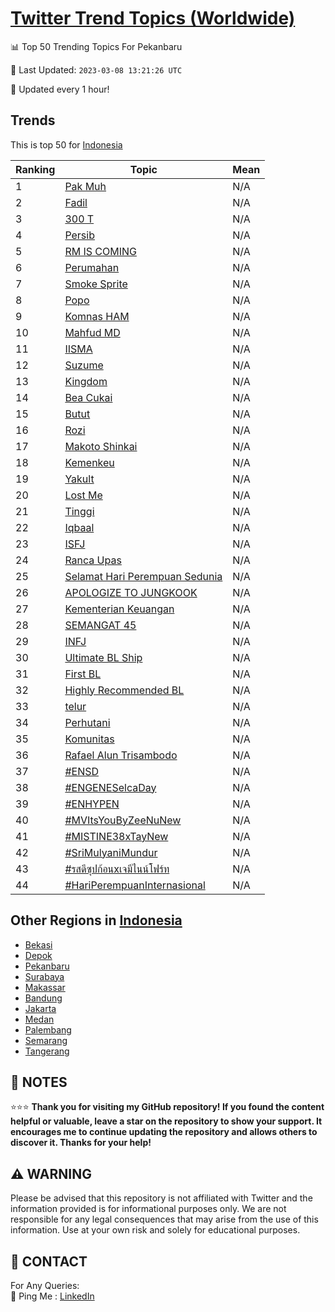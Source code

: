[Twitter Trend Topics (Worldwide)](https://github.com/ErcinDedeoglu/Twitter-Trend-Topics)
==========


📊 Top 50 Trending Topics For Pekanbaru

📆 Last Updated: `2023-03-08 13:21:26 UTC`

🔧 Updated every 1 hour!


## Trends

This is top 50 for [Indonesia](</Indonesia>)

| Ranking | Topic | Mean |
| ------- | ------------ | ------------ |
| 1 | [Pak Muh](http://twitter.com/search?q=Pak+Muh) | N/A |
| 2 | [Fadil](http://twitter.com/search?q=Fadil) | N/A |
| 3 | [300 T](http://twitter.com/search?q=300+T) | N/A |
| 4 | [Persib](http://twitter.com/search?q=Persib) | N/A |
| 5 | [RM IS COMING](http://twitter.com/search?q=RM+IS+COMING) | N/A |
| 6 | [Perumahan](http://twitter.com/search?q=Perumahan) | N/A |
| 7 | [Smoke Sprite](http://twitter.com/search?q=Smoke+Sprite) | N/A |
| 8 | [Popo](http://twitter.com/search?q=Popo) | N/A |
| 9 | [Komnas HAM](http://twitter.com/search?q=Komnas+HAM) | N/A |
| 10 | [Mahfud MD](http://twitter.com/search?q=Mahfud+MD) | N/A |
| 11 | [IISMA](http://twitter.com/search?q=IISMA) | N/A |
| 12 | [Suzume](http://twitter.com/search?q=Suzume) | N/A |
| 13 | [Kingdom](http://twitter.com/search?q=Kingdom) | N/A |
| 14 | [Bea Cukai](http://twitter.com/search?q=Bea+Cukai) | N/A |
| 15 | [Butut](http://twitter.com/search?q=Butut) | N/A |
| 16 | [Rozi](http://twitter.com/search?q=Rozi) | N/A |
| 17 | [Makoto Shinkai](http://twitter.com/search?q=Makoto+Shinkai) | N/A |
| 18 | [Kemenkeu](http://twitter.com/search?q=Kemenkeu) | N/A |
| 19 | [Yakult](http://twitter.com/search?q=Yakult) | N/A |
| 20 | [Lost Me](http://twitter.com/search?q=Lost+Me) | N/A |
| 21 | [Tinggi](http://twitter.com/search?q=Tinggi) | N/A |
| 22 | [Iqbaal](http://twitter.com/search?q=Iqbaal) | N/A |
| 23 | [ISFJ](http://twitter.com/search?q=ISFJ) | N/A |
| 24 | [Ranca Upas](http://twitter.com/search?q=Ranca+Upas) | N/A |
| 25 | [Selamat Hari Perempuan Sedunia](http://twitter.com/search?q=Selamat+Hari+Perempuan+Sedunia) | N/A |
| 26 | [APOLOGIZE TO JUNGKOOK](http://twitter.com/search?q=APOLOGIZE+TO+JUNGKOOK) | N/A |
| 27 | [Kementerian Keuangan](http://twitter.com/search?q=Kementerian+Keuangan) | N/A |
| 28 | [SEMANGAT 45](http://twitter.com/search?q=SEMANGAT+45) | N/A |
| 29 | [INFJ](http://twitter.com/search?q=INFJ) | N/A |
| 30 | [Ultimate BL Ship](http://twitter.com/search?q=Ultimate+BL+Ship) | N/A |
| 31 | [First BL](http://twitter.com/search?q=First+BL) | N/A |
| 32 | [Highly Recommended BL](http://twitter.com/search?q=Highly+Recommended+BL) | N/A |
| 33 | [telur](http://twitter.com/search?q=telur) | N/A |
| 34 | [Perhutani](http://twitter.com/search?q=Perhutani) | N/A |
| 35 | [Komunitas](http://twitter.com/search?q=Komunitas) | N/A |
| 36 | [Rafael Alun Trisambodo](http://twitter.com/search?q=Rafael+Alun+Trisambodo) | N/A |
| 37 | [#ENSD](http://twitter.com/search?q=%23ENSD) | N/A |
| 38 | [#ENGENESelcaDay](http://twitter.com/search?q=%23ENGENESelcaDay) | N/A |
| 39 | [#ENHYPEN](http://twitter.com/search?q=%23ENHYPEN) | N/A |
| 40 | [#MVItsYouByZeeNuNew](http://twitter.com/search?q=%23MVItsYouByZeeNuNew) | N/A |
| 41 | [#MISTINE38xTayNew](http://twitter.com/search?q=%23MISTINE38xTayNew) | N/A |
| 42 | [#SriMulyaniMundur](http://twitter.com/search?q=%23SriMulyaniMundur) | N/A |
| 43 | [#รสดีซุปก้อนxเจมีไนน์โฟร์ท](http://twitter.com/search?q=%23%e0%b8%a3%e0%b8%aa%e0%b8%94%e0%b8%b5%e0%b8%8b%e0%b8%b8%e0%b8%9b%e0%b8%81%e0%b9%89%e0%b8%ad%e0%b8%99x%e0%b9%80%e0%b8%88%e0%b8%a1%e0%b8%b5%e0%b9%84%e0%b8%99%e0%b8%99%e0%b9%8c%e0%b9%82%e0%b8%9f%e0%b8%a3%e0%b9%8c%e0%b8%97) | N/A |
| 44 | [#HariPerempuanInternasional](http://twitter.com/search?q=%23HariPerempuanInternasional) | N/A |



## Other Regions in [Indonesia](</Indonesia>)

* [Bekasi](</Indonesia/Bekasi.md>)
* [Depok](</Indonesia/Depok.md>)
* [Pekanbaru](</Indonesia/Pekanbaru.md>)
* [Surabaya](</Indonesia/Surabaya.md>)
* [Makassar](</Indonesia/Makassar.md>)
* [Bandung](</Indonesia/Bandung.md>)
* [Jakarta](</Indonesia/Jakarta.md>)
* [Medan](</Indonesia/Medan.md>)
* [Palembang](</Indonesia/Palembang.md>)
* [Semarang](</Indonesia/Semarang.md>)
* [Tangerang](</Indonesia/Tangerang.md>)



## 📝 NOTES

⭐⭐⭐ **Thank you for visiting my GitHub repository! If you found the content helpful or valuable, leave a star on the repository to show your support. It encourages me to continue updating the repository and allows others to discover it. Thanks for your help!**


## ⚠️ WARNING

Please be advised that this repository is not affiliated with Twitter and the information provided is for informational purposes only. We are not responsible for any legal consequences that may arise from the use of this information. Use at your own risk and solely for educational purposes.


## 📨 CONTACT

 For Any Queries:  
            🏓 Ping Me : [LinkedIn](https://www.linkedin.com/in/ercindedeoglu/)
